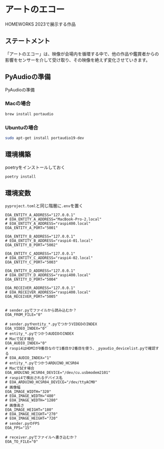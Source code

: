 # アートのエコー
HOMEWORKS 2023で展示する作品

## ステートメント
「アートのエコー」は、映像が会場内を循環する中で、他の作品や鑑賞者からの影響をセンサーを介して受け取り、その映像を絶えず変化させていきます。


## PyAudioの準備
PyAudioの準備

### Macの場合

```bash
brew install portaudio
```

### Ubuntuの場合

```bash
sudo apt-get install portaudio19-dev
```

## 環境構築

poetryをインストールしておく

```bash
poetry install
```
## 環境変数

`pyproject.toml`と同じ階層に`.env`を置く

```
EOA_ENTITY_A_ADDRESS="127.0.0.1"
# EOA_ENTITY_A_ADDRESS="MacBook-Pro-2.local"
# EOA_ENTITY_A_ADDRESS="raspi400.local"
EOA_ENTITY_A_PORT="5001"

EOA_ENTITY_B_ADDRESS="127.0.0.1"
# EOA_ENTITY_B_ADDRESS="raspi4-01.local"
EOA_ENTITY_B_PORT="5002"

EOA_ENTITY_C_ADDRESS="127.0.0.1"
# EOA_ENTITY_C_ADDRESS="raspi4-02.local"
EOA_ENTITY_C_PORT="5003"

EOA_ENTITY_D_ADDRESS="127.0.0.1"
# EOA_ENTITY_D_ADDRESS="raspi400.local"
EOA_ENTITY_D_PORT="5004"

EOA_RECEIVER_ADDRESS="127.0.0.1"
# EOA_RECEIVER_ADDRESS="raspi400.local"
EOA_RECEIVER_PORT="5005"


# sender.pyでファイルから読み込むか？
EOA_FROM_FILE="0"

# sender.pyやentity_*.pyでつかうVIDEOのINDEX
EOA_VIDEO_INDEX="0"
# entity_*.pyでつかうAUDIOのINDEX
# Macで試す場合
EOA_AUDIO_INDEX="0"
# raspi4はHDMIが0番目なので1番目か2番目を使う、_pyaudio_devicelist.pyで確認する
# EOA_AUDIO_INDEX="1"
# entity_*.pyでつかうARDUINO_HCSR04
# Macで試す場合
EOA_ARDUINO_HCSR04_DEVICE="/dev/cu.usbmodem2101"
# raspi4で検出されるデバイス名
# EOA_ARDUINO_HCSR04_DEVICE="/dev/ttyACM0"
# 画像幅
EOA_IMAGE_WIDTH="320"
# EOA_IMAGE_WIDTH="480"
# EOA_IMAGE_WIDTH="1280"
# 画像高さ
EOA_IMAGE_HEIGHT="180"
# EOA_IMAGE_HEIGHT="270"
# EOA_IMAGE_HEIGHT="720"
# sender.pyのFPS
EOA_FPS="15"

# receiver.pyでファイルへ書き込むか？
EOA_TO_FILE="0"

```


